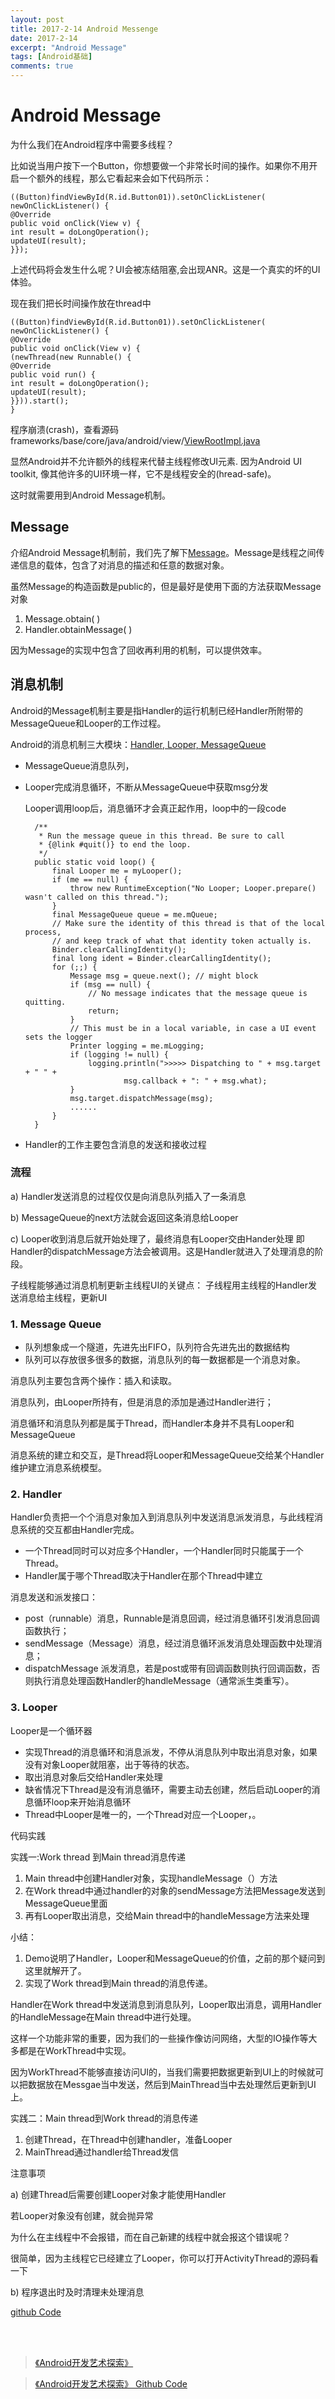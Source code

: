 ```yaml
---
layout: post
title: 2017-2-14 Android Messenge
date: 2017-2-14
excerpt: "Android Message"
tags: [Android基础]
comments: true
---
```


# Android Message

为什么我们在Android程序中需要多线程？

比如说当用户按下一个Button，你想要做一个非常长时间的操作。如果你不用开启一个额外的线程，那么它看起来会如下代码所示：
    
    ((Button)findViewById(R.id.Button01)).setOnClickListener( 
    newOnClickListener() {
    @Override
    public void onClick(View v) {
    int result = doLongOperation();
    updateUI(result);
    }});

上述代码将会发生什么呢？UI会被冻结阻塞,会出现ANR。这是一个真实的坏的UI体验。

现在我们把长时间操作放在thread中

    ((Button)findViewById(R.id.Button01)).setOnClickListener(
    newOnClickListener() {
    @Override
    public void onClick(View v) {
    (newThread(new Runnable() {
    @Override
    public void run() {
    int result = doLongOperation();
    updateUI(result);
    }})).start();
    }

程序崩溃(crash)，查看源码frameworks/base/core/java/android/view/[ViewRootImpl.java](https://android.googlesource.com/platform/frameworks/base/+/android-7.1.1_r22/core/java/android/view/ViewRootImpl.java)

显然Android并不允许额外的线程来代替主线程修改UI元素. 因为Android UI toolkit, 像其他许多的UI环境一样，它不是线程安全的(hread-safe)。

这时就需要用到Android Message机制。

## Message

介绍Android Message机制前，我们先了解下[Message](https://android.googlesource.com/platform/frameworks/base/+/android-cts-7.1_r2/core/java/android/os/Message.java)。Message是线程之间传递信息的载体，包含了对消息的描述和任意的数据对象。

虽然Message的构造函数是public的，但是最好是使用下面的方法获取Message对象

1.	Message.obtain( )
2.	Handler.obtainMessage( )

因为Message的实现中包含了回收再利用的机制，可以提供效率。


## 消息机制

Android的Message机制主要是指Handler的运行机制已经Handler所附带的MessageQueue和Looper的工作过程。

Android的消息机制三大模块：[Handler,  Looper,  MessageQueue](https://android.googlesource.com/platform/frameworks/base/+/3edcd8c/core/java/android/os/Looper.java)

- MessageQueue消息队列，
- Looper完成消息循环，不断从MessageQueue中获取msg分发

    Looper调用loop后，消息循环才会真正起作用，loop中的一段code
    
        /**
         * Run the message queue in this thread. Be sure to call
         * {@link #quit()} to end the loop.
         */
        public static void loop() {
            final Looper me = myLooper();
            if (me == null) {
                throw new RuntimeException("No Looper; Looper.prepare() wasn't called on this thread.");
            }
            final MessageQueue queue = me.mQueue;
            // Make sure the identity of this thread is that of the local process,
            // and keep track of what that identity token actually is.
            Binder.clearCallingIdentity();
            final long ident = Binder.clearCallingIdentity();
            for (;;) {
                Message msg = queue.next(); // might block
                if (msg == null) {
                    // No message indicates that the message queue is quitting.
                    return;
                }
                // This must be in a local variable, in case a UI event sets the logger
                Printer logging = me.mLogging;
                if (logging != null) {
                    logging.println(">>>>> Dispatching to " + msg.target + " " +
                            msg.callback + ": " + msg.what);
                }
                msg.target.dispatchMessage(msg);
                ......
            }
        }
    
- Handler的工作主要包含消息的发送和接收过程


### 流程

a)	Handler发送消息的过程仅仅是向消息队列插入了一条消息

b)	MessageQueue的next方法就会返回这条消息给Looper

c)	Looper收到消息后就开始处理了，最终消息有Looper交由Hander处理
    即Handler的dispatchMessage方法会被调用。这是Handler就进入了处理消息的阶段。

子线程能够通过消息机制更新主线程UI的关键点：
子线程用主线程的Handler发送消息给主线程，更新UI

### 1.	Message Queue

- 队列想象成一个隧道，先进先出FIFO，队列符合先进先出的数据结构
- 队列可以存放很多很多的数据，消息队列的每一数据都是一个消息对象。
 
消息队列主要包含两个操作：插入和读取。

消息队列，由Looper所持有，但是消息的添加是通过Handler进行；　　

消息循环和消息队列都是属于Thread，而Handler本身并不具有Looper和MessageQueue

消息系统的建立和交互，是Thread将Looper和MessageQueue交给某个Handler维护建立消息系统模型。

### 2.	Handler

Handler负责把一个个消息对象加入到消息队列中发送消息派发消息，与此线程消息系统的交互都由Handler完成。

- 一个Thread同时可以对应多个Handler，一个Handler同时只能属于一个Thread。
- Handler属于哪个Thread取决于Handler在那个Thread中建立

消息发送和派发接口：

- post（runnable）消息，Runnable是消息回调，经过消息循环引发消息回调函数执行；
- sendMessage（Message）消息，经过消息循环派发消息处理函数中处理消息；
- dispatchMessage       派发消息，若是post或带有回调函数则执行回调函数，否则执行消息处理函数Handler的handleMessage（通常派生类重写）。

### 3.	Looper

Looper是一个循环器

- 实现Thread的消息循环和消息派发，不停从消息队列中取出消息对象，如果没有对象Looper就阻塞，出于等待的状态。
- 取出消息对象后交给Handler来处理
- 缺省情况下Thread是没有消息循环，需要主动去创建，然后启动Looper的消息循环loop来开始消息循环
- Thread中Looper是唯一的，一个Thread对应一个Looper，。

代码实践

实践一:Work thread 到Main thread消息传递

1.	Main thread中创建Handler对象，实现handleMessage（）方法
2.	在Work thread中通过handler的对象的sendMessage方法把Message发送到MessageQueue里面
3.	再有Looper取出消息，交给Main thread中的handleMessage方法来处理

小结：

1.	Demo说明了Handler，Looper和MessageQueue的价值，之前的那个疑问到这里就解开了。
2.	实现了Work thread到Main thread的消息传递。

Handler在Work thread中发送消息到消息队列，Looper取出消息，调用Handler的HandleMessage在Main thread中进行处理。

这样一个功能非常的重要，因为我们的一些操作像访问网络，大型的IO操作等大多都是在WorkThread中实现。

因为WorkThread不能够直接访问UI的，当我们需要把数据更新到UI上的时候就可以把数据放在Messgae当中发送，然后到MainThread当中去处理然后更新到UI上。

实践二：Main thread到Work thread的消息传递

1.	创建Thread，在Thread中创建handler，准备Looper
2.	MainThread通过handler给Thread发信

注意事项

a)	创建Thread后需要创建Looper对象才能使用Handler
    
   若Looper对象没有创建，就会抛异常
   
   为什么在主线程中不会报错，而在自己新建的线程中就会报这个错误呢？
   
   很简单，因为主线程它已经建立了Looper，你可以打开ActivityThread的源码看一下
    
b)	程序退出时及时清理未处理消息


[github Code](https://github.com/vivianking6855/android-advanced)



<br/>
<br/>


> [《Android开发艺术探索》](http://download.csdn.net/download/jsntghf/9602444)

> [《Android开发艺术探索》 Github Code](https://github.com/singwhatiwanna/android-art-res)
